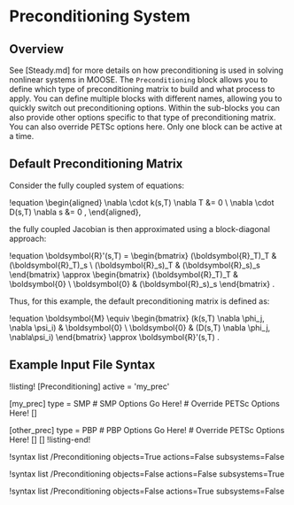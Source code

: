 # Preconditioning System

## Overview

See [Steady.md] for more details on how preconditioning is used in solving nonlinear systems in MOOSE.
The `Preconditioning` block allows you to define which type of preconditioning matrix to build and what process to apply.
You can define multiple blocks with different names, allowing you to quickly switch out preconditioning options.
Within the sub-blocks you can also provide other options specific to that type of preconditioning matrix.
You can also override PETSc options here.
Only one block can be active at a time.

## Default Preconditioning Matrix

Consider the fully coupled system of equations:

!equation
\begin{aligned}
\nabla \cdot k(s,T) \nabla T  &= 0 \\
\nabla \cdot D(s,T) \nabla s  &= 0 ,
\end{aligned},

the fully coupled Jacobian is then approximated using a block-diagonal approach:

!equation
\boldsymbol{R}'(s,T) =
 \begin{bmatrix}
   (\boldsymbol{R}_T)_T & (\boldsymbol{R}_T)_s
   \\
   (\boldsymbol{R}_s)_T & (\boldsymbol{R}_s)_s
 \end{bmatrix}
 \approx
 \begin{bmatrix}
   (\boldsymbol{R}_T)_T & \boldsymbol{0}
   \\
   \boldsymbol{0}       & (\boldsymbol{R}_s)_s
 \end{bmatrix} .

Thus, for this example, the default preconditioning matrix is defined as:

!equation
\boldsymbol{M} \equiv
    \begin{bmatrix}
      (k(s,T) \nabla \phi_j, \nabla \psi_i) & \boldsymbol{0} \\
      \boldsymbol{0} & (D(s,T) \nabla \phi_j, \nabla\psi_i)
    \end{bmatrix} \approx \boldsymbol{R}'(s,T) .

## Example Input File Syntax

!listing!
[Preconditioning]
  active = 'my_prec'

  [my_prec]
    type = SMP
    # SMP Options Go Here!
    # Override PETSc Options Here!
  []

  [other_prec]
    type = PBP
    # PBP Options Go Here!
    # Override PETSc Options Here!
  []
[]
!listing-end!

!syntax list /Preconditioning objects=True actions=False subsystems=False

!syntax list /Preconditioning objects=False actions=False subsystems=True

!syntax list /Preconditioning objects=False actions=True subsystems=False
